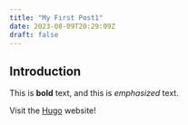```yaml
---
title: "My First Post1"
date: 2023-08-09T20:29:09Z
draft: false
---
```


## Introduction

This is **bold** text, and this is *emphasized* text.

Visit the [Hugo](https://gohugo.io) website!